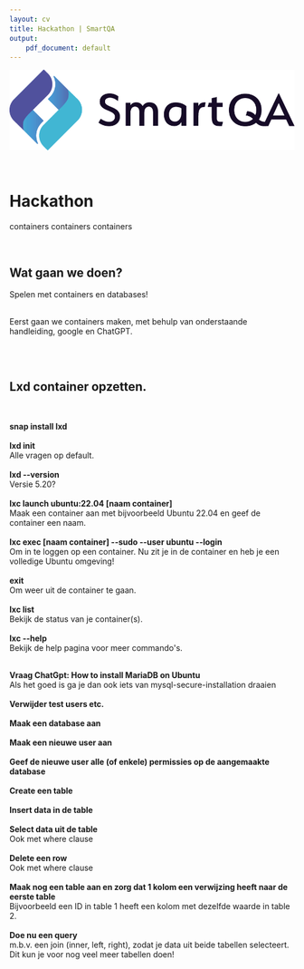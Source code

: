 ```yaml
---
layout: cv
title: Hackathon | SmartQA
output: 
    pdf_document: default
---
```


![SmartQA-logo alt >](./images/Logo_SmartQA.png)

<br />

# Hackathon
containers containers containers

<br />

## Wat gaan we doen?
Spelen met containers en databases!
<br /><br />

Eerst gaan we containers maken, met behulp van onderstaande handleiding, google en ChatGPT.
<br />
<!-- 
Er zijn verschillende opties qua containers en databases.
<br />

Nadat we een werkende container met database hebben: 
<br />
Verkennen van 'test isolation'. Verzin een test die zo omgaat met de data dat het een eigen omgeving / database nodig heeft.
-->
<br /> <br />


## Lxd container opzetten.

<br />

__snap install lxd__
<br /><br />
__lxd init__
<br />
Alle vragen op default.
<br /><br />
__lxd --version__
<br />
Versie 5.20?
<br /><br />
__lxc launch ubuntu:22.04 [naam container]__
<br />
Maak een container aan met bijvoorbeeld Ubuntu 22.04 en geef de container een naam.
<br /><br />
__lxc exec [naam container] --sudo --user ubuntu --login__
<br />
Om in te loggen op een container.
Nu zit je in de container en heb je een volledige Ubuntu omgeving!
<br /><br />
__exit__
<br />
Om weer uit de container te gaan.
<br /><br />
__lxc list__
<br />
Bekijk de status van je container(s).
<br /><br />
__lxc --help__
<br />
Bekijk de help pagina voor meer commando's.
<br />
<br />

__Vraag ChatGpt: How to install MariaDB on Ubuntu__
<br />
Als het goed is ga je dan ook iets van mysql-secure-installation draaien
<br />
<br />
__Verwijder test users etc.__
<br /><br />
__Maak een database aan__
<br /><br />
__Maak een nieuwe user aan__
<br /><br />
__Geef de nieuwe user alle (of enkele) permissies op de aangemaakte database__
<br /><br />
__Create een table__
<br /><br />
__Insert data in de table__
<br /><br />
__Select data uit de table__
<br />
Ook met where clause
<br /><br />
__Delete een row__
<br />
Ook met where clause
<br /><br />
__Maak nog een table aan en zorg dat 1 kolom een verwijzing heeft naar de eerste table__
<br />
Bijvoorbeeld een ID in table 1 heeft een kolom met dezelfde waarde in table 2.
<br /><br />
__Doe nu een query__
<br />
m.b.v. een join (inner, left, right), zodat je data uit beide tabellen selecteert.
Dit kun je voor nog veel meer tabellen doen!
<br />
<br />


<!-- 
***Languages***

<br />

## Work Experience



`may 2022 - jul 2022`
__Keana__

### Test Automation Engineer

Supported team of Keana, development of web based TMS by creating an end-to-end automation test using Playwright. 

- Define test cases and flow 
- Determine coverage 
- BDD using testing-library 
- Accessibility testing 
- Suggest test-ability improvements to developers 
- Tool selection: proposed to use Playwright over Cypress. <br />As POC executed part of the test in both Playwright and Cypress to show the advantages in this project 
<br /><br />

## Education

__Bachelor of Design, Fashion__
`2008 - 2011`

### Rietveld Academie, Amsterdam



 -->
